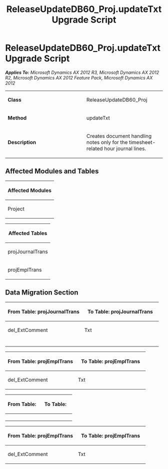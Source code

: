 ﻿---
title: ReleaseUpdateDB60_Proj.updateTxt Upgrade Script
TOCTitle: ReleaseUpdateDB60_Proj.updateTxt Upgrade Script
ms:assetid: 1d223180-f6af-9286-828b-b188823e7c65
ms:mtpsurl: https://msdn.microsoft.com/en-us/library/JJ684807(v=AX.60)
ms:contentKeyID: 49707010
ms.date: 05/18/2015
mtps_version: v=AX.60
---

# ReleaseUpdateDB60\_Proj.updateTxt Upgrade Script 


_**Applies To:** Microsoft Dynamics AX 2012 R3, Microsoft Dynamics AX 2012 R2, Microsoft Dynamics AX 2012 Feature Pack, Microsoft Dynamics AX 2012_

<table>
<colgroup>
<col style="width: 50%" />
<col style="width: 50%" />
</colgroup>
<tbody>
<tr class="odd">
<td><p><strong>Class</strong></p></td>
<td><p>ReleaseUpdateDB60_Proj</p></td>
</tr>
<tr class="even">
<td><p><strong>Method</strong></p></td>
<td><p>updateTxt</p></td>
</tr>
<tr class="odd">
<td><p><strong>Description</strong></p></td>
<td><p>Creates document handling notes only for the timesheet-related hour journal lines.</p></td>
</tr>
</tbody>
</table>


## Affected Modules and Tables

<table>
<colgroup>
<col style="width: 100%" />
</colgroup>
<thead>
<tr class="header">
<th><p>Affected Modules</p></th>
</tr>
</thead>
<tbody>
<tr class="odd">
<td><p>Project</p></td>
</tr>
</tbody>
</table>


<table>
<colgroup>
<col style="width: 100%" />
</colgroup>
<thead>
<tr class="header">
<th><p>Affected Tables</p></th>
</tr>
</thead>
<tbody>
<tr class="odd">
<td><p>projJournalTrans</p></td>
</tr>
<tr class="even">
<td><p>projEmplTrans</p></td>
</tr>
</tbody>
</table>


## Data Migration Section

<table>
<colgroup>
<col style="width: 50%" />
<col style="width: 50%" />
</colgroup>
<thead>
<tr class="header">
<th><p>From Table: projJournalTrans</p></th>
<th><p>To Table: projJournalTrans</p></th>
</tr>
</thead>
<tbody>
<tr class="odd">
<td><p>del_ExtComment</p></td>
<td><p>Txt</p></td>
</tr>
<tr class="even">
<td><p></p></td>
<td><p></p></td>
</tr>
</tbody>
</table>


<table>
<colgroup>
<col style="width: 50%" />
<col style="width: 50%" />
</colgroup>
<thead>
<tr class="header">
<th><p>From Table: projEmplTrans</p></th>
<th><p>To Table: projEmplTrans</p></th>
</tr>
</thead>
<tbody>
<tr class="odd">
<td><p>del_ExtComment</p></td>
<td><p>Txt</p></td>
</tr>
</tbody>
</table>


<table>
<colgroup>
<col style="width: 50%" />
<col style="width: 50%" />
</colgroup>
<thead>
<tr class="header">
<th><p>From Table:</p></th>
<th><p>To Table:</p></th>
</tr>
</thead>
<tbody>
<tr class="odd">
<td><p></p></td>
<td><p></p></td>
</tr>
</tbody>
</table>


<table>
<colgroup>
<col style="width: 50%" />
<col style="width: 50%" />
</colgroup>
<thead>
<tr class="header">
<th><p>From Table: projEmplTrans</p></th>
<th><p>To Table: projEmplTrans</p></th>
</tr>
</thead>
<tbody>
<tr class="odd">
<td><p>del_ExtComment</p></td>
<td><p>Txt</p></td>
</tr>
</tbody>
</table>

  


